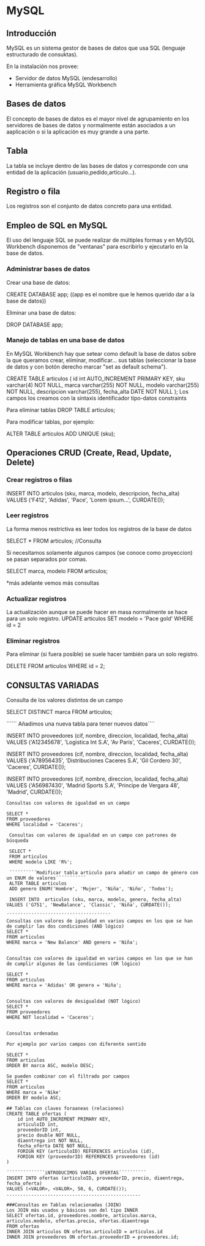 # MySQL
## Introducción
MySQL es un sistema gestor de bases de datos que usa SQL (lenguaje estructurado de consuktas).

En la instalación nos provee:
- Servidor de datos MySQL (endesarrollo)
- Herramienta gráfica MySQL Workbench

## Bases de datos
El concepto de bases de datos es el mayor nivel de agrupamiento en los servidores de bases de datos y normalmente están asociados a un aaplicación o si la aplicación es muy grande a una parte.

## Tabla
La tabla se incluye dentro de las bases de datos y corresponde con una entidad de la aplicación (usuario,pedido,artículo...).

## Registro o fila
Los registros son el conjunto de datos concreto para una entidad.

## Empleo de SQL en MySQL
El uso del lenguaje SQL se puede realizar de múltiples formas y en MySQL Workbench disponemos de "ventanas" para escribirlo y ejecutarlo en la base de datos.
### Administrar bases de datos
Crear una base de datos:

CREATE DATABASE app; ((app es el nombre que le hemos querido dar a la base de datos))

Eliminar una base de datos:

DROP DATABASE app;

### Manejo de tablas en una base de datos

En MySQL Workbench hay que setear como default la base de datos sobre la que queramos crear, eliminar, modificar... sus tablas (seleccionar la base de datos y con botón derecho marcar "set as default schema").

CREATE TABLE articulos (
  id int AUTO_INCREMENT PRIMARY KEY,
  sku varchar(4) NOT NULL,
  marca varchar(255) NOT NULL,
  modelo varchar(255) NOT NULL,
  descripcion varchar(255),
  fecha_alta DATE NOT NULL
);
Los campos los creamos con la sintaxis
   identificador tipo-datos constraints

   Para eliminar tablas
    DROP TABLE articulos;

Para modificar tablas, por ejemplo:

ALTER TABLE articulos
ADD UNIQUE (sku);

## Operaciones CRUD (Create, Read, Update, Delete)

### Crear registros o filas 
INSERT INTO  articulos (sku, marca, modelo, descripcion, fecha_alta)
VALUES ('F412', 'Adidas', 'Pace', 'Lorem ipsum...', CURDATE());

### Leer registros
La forma menos restrictiva es leer todos los registros de la base de datos

SELECT * FROM articulos; //Consulta

Si necesitamos solamente algunos campos (se conoce como proyeccion) se pasan separados por comas.

SELECT marca, modelo FROM articulos;

*más adelante vemos más consultas

### Actualizar registros

La actualización aunque se puede hacer en masa normalmente se hace para un solo registro.
UPDATE articulos
SET modelo = 'Pace gold'
WHERE id = 2

### Eliminar registros

Para eliminar (si fuera posible) se suele hacer también para un solo registro.

DELETE FROM articulos 
WHERE id = 2;

## CONSULTAS VARIADAS
Consulta de los valores distintos de un campo

SELECT DISTINCT marca
FROM articulos;

´´´´´´ Añadimos una nueva tabla para tener nuevos datos````

INSERT INTO proveedores (cif, nombre, direccion, localidad, fecha_alta)
VALUES ('A12345678', 
        'Logistica Int S.A',
	    'Av Paris',
		'Caceres',
		CURDATE());
        
        
INSERT INTO proveedores (cif, nombre, direccion, localidad, fecha_alta)
VALUES ('A78956435', 
        'Distribuciones Caceres S.A',
	    'Gil Cordero 30',
		'Caceres',
		CURDATE());
        
INSERT INTO proveedores (cif, nombre, direccion, localidad, fecha_alta)
VALUES ('A56987430', 
        'Madrid Sports S.A',
	    'Principe de Vergara 48',
		'Madrid',
		CURDATE());

````````````````````````
Consultas con valores de igualdad en un campo

SELECT * 
FROM proveedores
WHERE localidad = 'Caceres';

 Consultas con valores de igualdad en un campo con patrones de búsqueda

 SELECT *
 FROM articulos
 WHERE modelo LIKE 'R%';

 ´´´´´´´´´´Modificar tabla articulo para añadir un campo de género con un ENUM de valores´´´´´´´´´´´
 ALTER TABLE articulos
 ADD genero ENUM('Hombre', 'Mujer', 'Niña', 'Niño', 'Todos');

 INSERT INTO  articulos (sku, marca, modelo, genero, fecha_alta)
VALUES ('G751', 'NewBalance', 'Classic', 'Niña', CURDATE());

´´´´´´´´´´´´´´´´´´´´´´´´´´´´´´´´´´´´´´
Consultas con valores de igualdad en varios campos en los que se han de cumplir las dos condiciones (AND lógico)
SELECT *
FROM articulos
WHERE marca = 'New Balance' AND genero = 'Niña';


Consultas con valores de igualdad en varios campos en los que se han de cumplir algunas de las condiciones (OR lógico)

SELECT *
FROM articulos
WHERE marca = 'Adidas' OR genero = 'Niña';


Consultas con valores de desigualdad (NOT lógico)
SELECT *
FROM proveedores
WHERE NOT localidad = 'Caceres';


Consultas ordenadas 

Por ejemplo por varios campos con diferente sentido

SELECT *
FROM articulos 
ORDER BY marca ASC, modelo DESC;

Se pueden combinar con el filtrado por campos
SELECT *
FROM articulos
WHERE marca = 'Nike'
ORDER BY modelo ASC;

## Tablas con claves foraaneas (relaciones)
CREATE TABLE ofertas (
    id int AUTO_INCREMENT PRIMARY KEY,
    articuloID int,
    proveedorID int,
    precio double NOT NULL,
    diaentrega int NOT NULL,
    fecha_oferta DATE NOT NULL,
    FORIGN KEY (articuloID) REFERENCES articulos (id),
    FORIGN KEY (proveedorID) REFERENCES proveedores (id)
)

´´´´´´´´´´´´´´iNTRODUCIMOS VARIAS OFERTAS´´´´´´´´´´
INSERT INTO ofertas (articuloID, proveedorID, precio, diaentrega, fecha_oferta)
VALUES (<VALOR>, <VALOR>, 50, 6, CURDATE());
.................................................

###Consultas en Tablas relacionadas (JOIN)
Los JOIN más usados y básicos son del tipo INNER
SELECT ofertas.id, proveedores.nombre, articulos.marca, articulos.modelo, ofertas.precio, ofertas.diaentrega
FROM ofertas 
INNER JOIN articulos ON ofertas.articuloID = articulos.id
INNER JOIN proveedores ON ofertas.proveedorID = proveedores.id;


